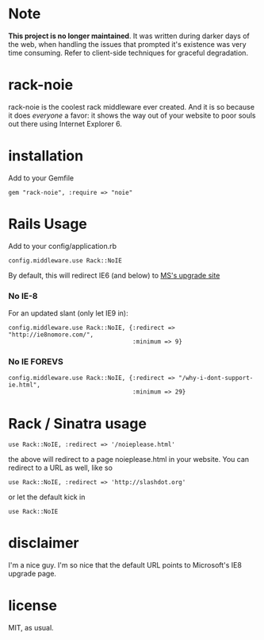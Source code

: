 # Note

**This project is no longer maintained**. It was written during darker days of the web, when handling the issues
that prompted it's existence was very time consuming. Refer to client-side techniques for graceful degradation.


# rack-noie

rack-noie is the coolest rack middleware ever created. And it is so because it does _everyone_
a favor: it shows the way out of your website to poor souls out there using Internet Explorer 6.

# installation

Add to your Gemfile

```
gem "rack-noie", :require => "noie"
```

# Rails Usage

Add to your config/application.rb

```
config.middleware.use Rack::NoIE
```

By default, this will redirect IE6 (and below) to [MS's upgrade site](http://www.microsoft.com/windows/internet-explorer/default.aspx)

### No IE-8

For an updated slant (only let IE9 in):

```
config.middleware.use Rack::NoIE, {:redirect => "http://ie8nomore.com/", 
                                   :minimum => 9}
```

### No IE FOREVS
```
config.middleware.use Rack::NoIE, {:redirect => "/why-i-dont-support-ie.html", 
                                   :minimum => 29}
```

# Rack / Sinatra usage

    use Rack::NoIE, :redirect => '/noieplease.html'
    
the above will redirect to a page noieplease.html in your website. You can redirect to
a URL as well, like so

    use Rack::NoIE, :redirect => 'http://slashdot.org'
    
or let the default kick in

    use Rack::NoIE
    
# disclaimer

I'm a nice guy. I'm so nice that the default URL points to Microsoft's IE8 upgrade page.

# license

MIT, as usual.
